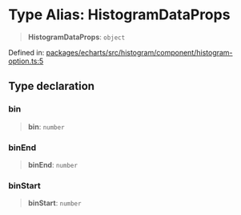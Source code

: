 # Type Alias: HistogramDataProps

> **HistogramDataProps**: `object`

Defined in: [packages/echarts/src/histogram/component/histogram-option.ts:5](https://github.com/GeoDaCenter/openassistant/blob/994a31d776db171047aa7cd650eb798b5317f644/packages/echarts/src/histogram/component/histogram-option.ts#L5)

## Type declaration

### bin

> **bin**: `number`

### binEnd

> **binEnd**: `number`

### binStart

> **binStart**: `number`
